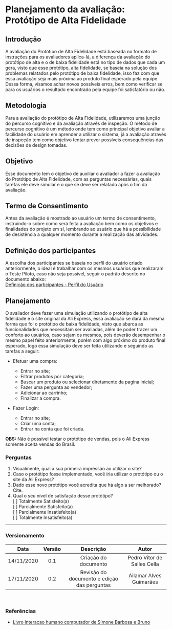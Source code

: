 # Planejamento da avaliação: Protótipo de Alta Fidelidade

## Introdução

A avaliação do Protótipo de Alta Fidelidade está baseada no formato de instruções para os avaliadores aplica-lá, a diferença da avaliação do protótipo de alta e o de baixa fidelidade está no tipo de dados que cada um gera, visto que esse protótipo, alta fidelidade, se baseia na solução dos problemas relatados pelo protótipo de baixa fidelidade, isso faz com que essa avaliação seja mais próxima ao produto final esperado pela equipe. Dessa forma, visamos achar novos possíveis erros, bem como verificar se para os usuários o resultado encontrado pela equipe foi satisfatório ou não.

## Metodologia

Para a avaliação do protótipo de Alta Fidelidade, utilizaremos uma junção do percurso cognitivo e da avaliação através de inspeção. O método de percurso cognitivo é um método onde tem como principal objetivo avaliar a facilidade do usuário em aprender a utilizar o sistema, já a avaliação através de inspeção tem como objetivo tentar prever possíveis consequências das decisões de design tomadas.

## Objetivo

Esse documento tem o objetivo de auxiliar o avaliador a fazer a avaliação do Protótipo de Alta Fidelidade, com as perguntas necessárias, quais tarefas ele deve simular e o que se deve ser relatado após o fim da avaliação.

## Termo de Consentimento

Antes da avaliação é mostrado ao usuário um termo de consentimento, instruindo-o sobre como será feita a avaliação bem como os objetivos e finalidades do projeto em sí, lembrando ao usuário que há a possibilidade de desistência a qualquer momento durante a realização das atividades.

## Definição dos participantes

A escolha dos participantes se baseia no perfil do usuário criado anteriormente, o ideal é trabalhar com os mesmos usuários que realizaram o Teste Piloto, caso não seja possível, seguir o padrão descrito no documento abaixo:  
[Definição dos participantes - Perfil do Usuário](https://interacao-humano-computador.github.io/2020.1-AliExpress/#/pages/requirementsAnalysis/userProfile/userProfile)

## Planejamento

O avaliador deve fazer uma simulação utilizando o protótipo de alta fidelidade e o site original da Ali Express, essa avaliação se dará da mesma forma que foi o protótipo de baixa fidelidade, visto que abarca as funcionalidades que necessitam ser avaliadas, além de poder trazer um conforto ao usuários, caso sejam os mesmos, pois deverão desempenhar o mesmo papel feito anteriormente, porém com algo próximo do produto final esperado, logo essa simulação deve ser feita utilizando e seguindo as tarefas a seguir:

- Efetuar uma compra:
  - Entrar no site;
  - Filtrar produtos por categoria;
  - Buscar um produto ou selecionar diretamente da pagina inicial;
  - Fazer uma pergunta ao vendedor;
  - Adicionar ao carrinho;
  - Finalizar a compra.
  
- Fazer Login:
  - Entrar no site;
  - Criar uma conta;
  - Entrar na conta que foi criada.
  
**OBS:** Não é possível testar o protótipo de vendas, pois o Ali Express somente aceita vendas do Brasil.

### Perguntas

1. Visualmente, qual a sua primeira impressão ao utilizar o site?
2. Caso o protótipo fosse implementado, você iria utilizar o protótipo ou o site da Ali Express?
3. Dado esse novo protótipo você acredita que há algo a ser melhorado? Cite.
4. Qual o seu nível de satisfação desse protótipo?  
  [ ] Totalmente Satisfeito(a)  
  [ ] Parcialmente Satisfeito(a)  
  [ ] Parcialmente Insatisfeito(a)  
  [ ] Totalmente Insatisfeito(a)  

---

### Versionamento

|Data|Versão|Descrição|Autor|
|:--:|:----:|:-------:|:---:|
|14/11/2020|0.1|Criação do documento|Pedro Vitor de Salles Cella|
|17/11/2020|0.2|Revisão do documento e edição das perguntas| Ailamar Alves Guimarães|

<br>

### Referências

- [Livro Interacao humano computador de Simone Barbosa e Bruno ](https://aprender3.unb.br/pluginfile.php/581392/mod_resource/content/3/Cap.%2010%20Simone_Barbosa_Bruno-Interacao_humano_computador.pdf)